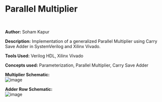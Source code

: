 # Parallel Multiplier
<br>

**Author:** Soham Kapur
<br>

**Description:** Implementation of a generalized Parallel Multiplier using Carry Save Adder in SystemVerilog and Xilinx Vivado. 
<br>

**Tools Used:** Verilog HDL, Xilinx Vivado
<br>

**Concepts used:** Parameterization, Parallel Multiplier, Carry Save Adder
<br>

**Multiplier Schematic:**
<br>
![image](https://github.com/user-attachments/assets/e9cedbfd-2ccf-4be9-9c0e-f3dfd6f583a7)
<br>

**Adder Row Schematic:**
<br>
![image](https://github.com/user-attachments/assets/71dfe993-168c-44d8-8bf0-0bca8460cf78)
